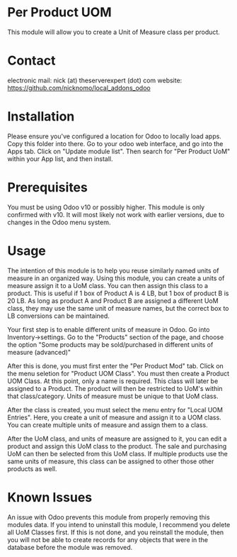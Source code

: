 # Per Product UOM

   This module will allow you to create a Unit of Measure class per product.  

# Contact

   electronic mail: nick (at) theserverexpert (dot) com
   website: https://github.com/nicknomo/local_addons_odoo

# Installation

   Please ensure you've configured a location for Odoo to locally load apps.  Copy this folder into there. Go to your odoo web interface, and go into the Apps tab. Click on "Update module list". Then search for "Per Product UoM" within your App list, and then install.

# Prerequisites

   You must be using Odoo v10 or possibly higher.  This module is only confirmed with v10. It will most likely not work with earlier versions, due to changes in the Odoo menu system.  

# Usage

   The intention of this module is to help you reuse similarly named units of measure in an organized way.  Using this module, you can create a units of measure assign it to a UoM class. You can then assign this class to a product. This is useful if 1 box of Product A is 4 LB, but 1 box of product B is 20 LB.  As long as product A and Product B are assigned a different UoM class, they may use the same unit of measure names, but the correct box to LB conversions can be maintained.
   
   Your first step is to enable different units of measure in Odoo.  Go into Inventory->settings.  Go to the "Products" section of the page, and choose the option "Some products may be sold/purchased in different units of measure (advanced)"

   After this is done, you must first enter the "Per Product Mod" tab.  Click on the menu seletion for "Product UOM Class".  You must then create a Product UOM Class. At this point, only a name is required. This class will later be assigned to a Product.  The product will then be restricted to UoM's within that class/category.  Units of measure must be unique to that UoM class. 

  After the class is created, you must select the menu entry for "Local UOM Entries".  Here, you create a unit of measure and assign it to a UOM class. You can create multiple units of measure and assign them to a class.  

  After the UoM class, and units of measure are assigned to it, you can edit a product and assign this UoM class to the product.  The sale and purchasing UoM can then be selected from this UoM class.  If multiple products use the same units of measure, this class can be assigned to other those other products as well.

# Known Issues
   
   An issue with Odoo prevents this module from properly removing this modules data.  If you intend to uninstall this module, I recommend you delete all UoM Classes first.  If this is not done, and you reinstall the module, then you will not be able to create records for any objects that were in the database before the module was removed.  

